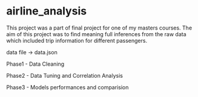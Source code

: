 # airline_analysis
This project was a part of final project for one of my masters courses. The aim of this project was to find meaning full inferences from
the raw data which included trip information for different passengers.

data file -> data.json

Phase1 - Data Cleaning

Phase2 - Data Tuning and Correlation Analysis

Phase3 - Models performances and comparision
